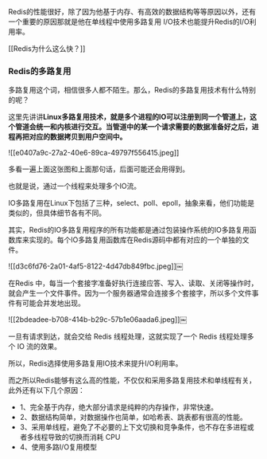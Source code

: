 Redis的性能很好，除了因为他基于内存、有高效的数据结构等等原因以外，还有一个重要的原因那就是他在单线程中使用多路复用 I/O技术也能提升Redis的I/O利用率。



[[Redis为什么这么快？]]



### Redis的多路复用


多路复用这个词，相信很多人都不陌生。那么，Redis的多路复用技术有什么特别的呢？



这里先讲讲**Linux多路复用技术，就是多个进程的IO可以注册到同一个管道上，这个管道会统一和内核进行交互。当管道中的某一个请求需要的数据准备好之后，进程再把对应的数据拷贝到用户空间中。**



![[e0407a9c-27a2-40e6-89ca-49797f556415.jpeg]]



多看一遍上面这张图和上面那句话，后面可能还会用得到。



也就是说，通过一个线程来处理多个IO流。



IO多路复用在Linux下包括了三种，select、poll、epoll，抽象来看，他们功能是类似的，但具体细节各有不同。



其实，Redis的IO多路复用程序的所有功能都是通过包装操作系统的IO多路复用函数库来实现的。每个IO多路复用函数库在Redis源码中都有对应的一个单独的文件。



![[d3c6fd76-2a01-4af5-8122-4d47db849fbc.jpeg]]￼



在Redis 中，每当一个套接字准备好执行连接应答、写入、读取、关闭等操作时，就会产生一个文件事件。因为一个服务器通常会连接多个套接字，所以多个文件事件有可能会并发地出现。



![[2bdeadee-b708-414b-b29c-57b1e06aada6.jpeg]]￼



一旦有请求到达，就会交给 Redis 线程处理，这就实现了一个 Redis 线程处理多个 IO 流的效果。



所以，Redis选择使用多路复用IO技术来提升I/O利用率。



而之所以Redis能够有这么高的性能，不仅仅和采用多路复用技术和单线程有关，此外还有以下几个原因：



+  1、完全基于内存，绝大部分请求是纯粹的内存操作，非常快速。 
+  2、数据结构简单，对数据操作也简单，如哈希表、跳表都有很高的性能。 
+  3、采用单线程，避免了不必要的上下文切换和竞争条件，也不存在多进程或者多线程导致的切换而消耗 CPU 
+  4、使用多路I/O复用模型 



